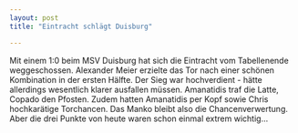 ```yaml
---
layout: post
title: "Eintracht schlägt Duisburg"

---
```


Mit einem 1:0 beim MSV Duisburg hat sich die Eintracht vom Tabellenende weggeschossen. Alexander Meier erzielte das Tor nach einer schönen Kombination in der ersten Hälfte. Der Sieg war hochverdient - hätte allerdings wesentlich klarer ausfallen müssen. Amanatidis traf die Latte, Copado den Pfosten. Zudem hatten Amanatidis per Kopf sowie Chris hochkarätige Torchancen. Das Manko bleibt also die Chancenverwertung. Aber die drei Punkte von heute waren schon einmal extrem wichtig...


